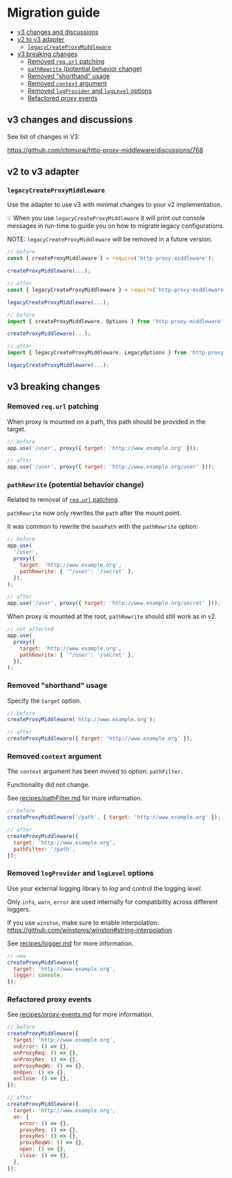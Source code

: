 # Migration guide

- [v3 changes and discussions](#v3-changes-and-discussions)
- [v2 to v3 adapter](#v2-to-v3-adapter)
  - [`legacyCreateProxyMiddleware`](#legacycreateproxymiddleware)
- [v3 breaking changes](#v3-breaking-changes)
  - [Removed `req.url` patching](#removed-requrl-patching)
  - [`pathRewrite` (potential behavior change)](#pathrewrite-potential-behavior-change)
  - [Removed "shorthand" usage](#removed-shorthand-usage)
  - [Removed `context` argument](#removed-context-argument)
  - [Removed `logProvider` and `logLevel` options](#removed-logprovider-and-loglevel-options)
  - [Refactored proxy events](#refactored-proxy-events)

## v3 changes and discussions

See list of changes in V3:

<https://github.com/chimurai/http-proxy-middleware/discussions/768>

## v2 to v3 adapter

### `legacyCreateProxyMiddleware`

Use the adapter to use v3 with minimal changes to your v2 implementation.

💡 When you use `legacyCreateProxyMiddleware` it will print out console messages in run-time to guide you on how to migrate legacy configurations.

NOTE: `legacyCreateProxyMiddleware` will be removed in a future version.

```js
// before
const { createProxyMiddleware } = require('http-proxy-middleware');

createProxyMiddleware(...);

// after
const { legacyCreateProxyMiddleware } = require('http-proxy-middleware');

legacyCreateProxyMiddleware(...);
```

```ts
// before
import { createProxyMiddleware, Options } from 'http-proxy-middleware';

createProxyMiddleware(...);

// after
import { legacyCreateProxyMiddleware, LegacyOptions } from 'http-proxy-middleware';

legacyCreateProxyMiddleware(...);
```

## v3 breaking changes

### Removed `req.url` patching

When proxy is mounted on a path, this path should be provided in the target.

```js
// before
app.use('/user', proxy({ target: 'http://www.example.org' }));

// after
app.use('/user', proxy({ target: 'http://www.example.org/user' }));
```

### `pathRewrite` (potential behavior change)

Related to removal of [`req.url` patching](#removed-requrl-patching).

`pathRewrite` now only rewrites the `path` after the mount point.

It was common to rewrite the `basePath` with the `pathRewrite` option:

```js
// before
app.use(
  '/user',
  proxy({
    target: 'http://www.example.org',
    pathRewrite: { '^/user': '/secret' },
  }),
);

// after
app.use('/user', proxy({ target: 'http://www.example.org/secret' }));
```

When proxy is mounted at the root, `pathRewrite` should still work as in v2.

```js
// not affected
app.use(
  proxy({
    target: 'http://www.example.org',
    pathRewrite: { '^/user': '/secret' },
  }),
);
```

### Removed "shorthand" usage

Specify the `target` option.

```js
// before
createProxyMiddleware('http://www.example.org');

// after
createProxyMiddleware({ target: 'http://www.example.org' });
```

### Removed `context` argument

The `context` argument has been moved to option: `pathFilter`.

Functionality did not change.

See [recipes/pathFilter.md](./recipes/pathFilter.md) for more information.

```js
// before
createProxyMiddleware('/path', { target: 'http://www.example.org' });

// after
createProxyMiddleware({
  target: 'http://www.example.org',
  pathFilter: '/path',
});
```

### Removed `logProvider` and `logLevel` options

Use your external logging library to _log_ and control the logging _level_.

Only `info`, `warn`, `error` are used internally for compatibility across different loggers.

If you use `winston`, make sure to enable interpolation: <https://github.com/winstonjs/winston#string-interpolation>

See [recipes/logger.md](./recipes/logger.md) for more information.

```js
// new
createProxyMiddleware({
  target: 'http://www.example.org',
  logger: console,
});
```

### Refactored proxy events

See [recipes/proxy-events.md](./recipes/proxy-events.md) for more information.

```js
// before
createProxyMiddleware({
  target: 'http://www.example.org',
  onError: () => {},
  onProxyReq: () => {},
  onProxyRes: () => {},
  onProxyReqWs: () => {},
  onOpen: () => {},
  onClose: () => {},
});

// after
createProxyMiddleware({
  target: 'http://www.example.org',
  on: {
    error: () => {},
    proxyReq: () => {},
    proxyRes: () => {},
    proxyReqWs: () => {},
    open: () => {},
    close: () => {},
  },
});
```

